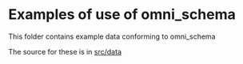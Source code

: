 # Examples of use of omni_schema

This folder contains example data conforming to omni_schema

The source for these is in [src/data](../src/data/examples)
